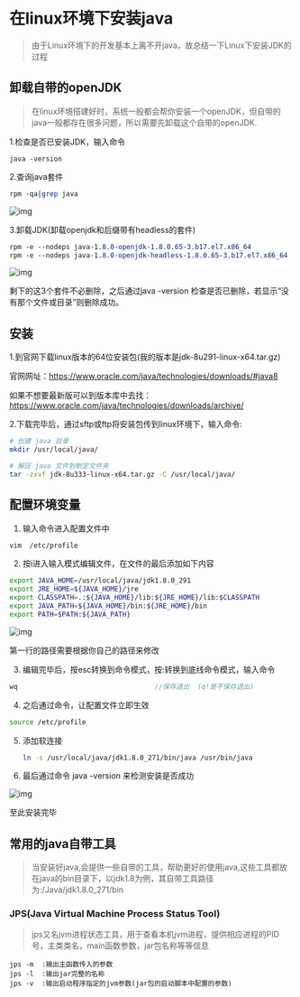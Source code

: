 # 在linux环境下安装java

> 由于Linux环境下的开发基本上离不开java，故总结一下Linux下安装JDK的过程

## 卸载自带的openJDK

> 在linux环境搭建好时，系统一般都会帮你安装一个openJDK，但自带的java一般都存在很多问题，所以需要先卸载这个自带的openJDK.

1.检查是否已安装JDK，输入命令

```mipsasm
java -version
```

2.查询java套件

```perl
rpm -qa|grep java
```

![img](https://img2020.cnblogs.com/blog/2231965/202109/2231965-20210926200128611-706548064.png)

3.卸载JDK(卸载openjdk和后缀带有headless的套件)

```css
rpm -e --nodeps java-1.8.0-openjdk-1.8.0.65-3.b17.el7.x86_64
rpm -e --nodeps java-1.8.0-openjdk-headless-1.8.0.65-3.b17.el7.x86_64
```

![img](https://img2020.cnblogs.com/blog/2231965/202109/2231965-20210926200146027-420265604.png)

剩下的这3个套件不必删除，之后通过java -version 检查是否已删除，若显示“没有那个文件或目录”则删除成功。



## 安装

1.到官网下载linux版本的64位安装包(我的版本是jdk-8u291-linux-x64.tar.gz)

官网网址：https://www.oracle.com/java/technologies/downloads/#java8

如果不想要最新版可以到版本库中去找：https://www.oracle.com/java/technologies/downloads/archive/



2.下载完毕后，通过sftp或ftp将安装包传到linux环境下，输入命令:

```bash
# 创建 java 目录
mkdir /usr/local/java/

# 解压 java 文件到制定文件夹
tar -zxvf jdk-8u333-linux-x64.tar.gz -C /usr/local/java/
```



## 配置环境变量

1. 输入命令进入配置文件中

```bash
vim  /etc/profile
```



2. 按i进入输入模式编辑文件，在文件的最后添加如下内容

```bash
export JAVA_HOME=/usr/local/java/jdk1.8.0_291
export JRE_HOME=${JAVA_HOME}/jre
export CLASSPATH=.:${JAVA_HOME}/lib:${JRE_HOME}/lib:$CLASSPATH
export JAVA_PATH=${JAVA_HOME}/bin:${JRE_HOME}/bin
export PATH=$PATH:${JAVA_PATH}
```

![img](https://img2020.cnblogs.com/blog/2231965/202109/2231965-20210926200152826-838769470.png)

第一行的路径需要根据你自己的路径来修改



3. 编辑完毕后，按esc转换到命令模式，按:转换到底线命令模式，输入命令

```cpp
wq									//保存退出  (q!是不保存退出)
```



4. 之后通过命令，让配置文件立即生效

```bash
source /etc/profile
```



5. 添加软连接

   ```bash
   ln -s /usr/local/java/jdk1.8.0_271/bin/java /usr/bin/java
   ```

   

6. 最后通过命令 java -version 来检测安装是否成功

![img](https://img2020.cnblogs.com/blog/2231965/202109/2231965-20210926200201139-1291920593.png)

至此安装完毕



## 常用的java自带工具

> 当安装好java,会提供一些自带的工具，帮助更好的使用java,这些工具都放在java的bin目录下，以jdk1.8为例，其自带工具路径为:/Java/jdk1.8.0_271/bin

### JPS(Java Virtual Machine Process Status Tool)

> jps又名jvm进程状态工具，用于查看本机jvm进程，提供相应进程的PID号，主类类名，main函数参数，jar包名称等等信息

```mipsasm
jps -m  :输出主函数传入的参数
jps -l  :输出jar完整的名称
jps -v  :输出启动程序指定的jvm参数(jar包的启动脚本中配置的参数)
```